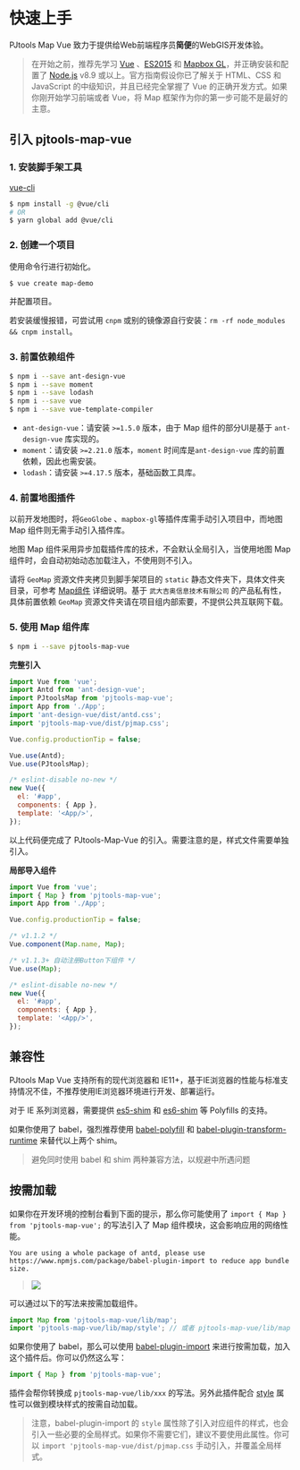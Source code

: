 # 快速上手

PJtools Map Vue 致力于提供给Web前端程序员**简便**的WebGIS开发体验。

> 在开始之前，推荐先学习 [Vue](https://cn.vuejs.org/) 、[ES2015](http://babeljs.io/docs/learn-es2015/) 和 [Mapbox GL](https://docs.mapbox.com/mapbox-gl-js/api/)，并正确安装和配置了 [Node.js](https://nodejs.org/) v8.9 或以上。官方指南假设你已了解关于 HTML、CSS 和 JavaScript 的中级知识，并且已经完全掌握了 Vue 的正确开发方式。如果你刚开始学习前端或者 Vue，将 Map 框架作为你的第一步可能不是最好的主意。

## 引入 pjtools-map-vue

### 1. 安装脚手架工具

[vue-cli](https://github.com/vuejs/vue-cli)

```bash
$ npm install -g @vue/cli
# OR
$ yarn global add @vue/cli
```

### 2. 创建一个项目

使用命令行进行初始化。

```bash
$ vue create map-demo
```

并配置项目。

若安装缓慢报错，可尝试用 `cnpm` 或别的镜像源自行安装：`rm -rf node_modules && cnpm install`。

### 3. 前置依赖组件

```bash
$ npm i --save ant-design-vue
$ npm i --save moment
$ npm i --save lodash
$ npm i --save vue
$ npm i --save vue-template-compiler
```

- `ant-design-vue`：请安装 `>=1.5.0` 版本，由于 Map 组件的部分UI是基于 `ant-design-vue` 库实现的。
- `moment`：请安装 `>=2.21.0` 版本，`moment` 时间库是`ant-design-vue` 库的前置依赖，因此也需安装。
- `lodash`：请安装 `>=4.17.5` 版本，基础函数工具库。

### 4. 前置地图插件

以前开发地图时，将`GeoGlobe` 、`mapbox-gl`等插件库需手动引入项目中，而地图 Map 组件则无需手动引入插件库。

地图 Map 组件采用异步加载插件库的技术，不会默认全局引入，当使用地图 Map 组件时，会自动初始动态加载注入，不使用则不引入。

请将 `GeoMap` 资源文件夹拷贝到脚手架项目的 `static` 静态文件夹下，具体文件夹目录，可参考 [Map组件](/components/map-cn/) 详细说明。基于 `武大吉奥信息技术有限公司` 的产品私有性，具体前置依赖  `GeoMap` 资源文件夹请在项目组内部索要，不提供公共互联网下载。

### 5. 使用 Map 组件库

```bash
$ npm i --save pjtools-map-vue
```

**完整引入**

```jsx
import Vue from 'vue';
import Antd from 'ant-design-vue';
import PJtoolsMap from 'pjtools-map-vue';
import App from './App';
import 'ant-design-vue/dist/antd.css';
import 'pjtools-map-vue/dist/pjmap.css';

Vue.config.productionTip = false;

Vue.use(Antd);
Vue.use(PJtoolsMap);

/* eslint-disable no-new */
new Vue({
  el: '#app',
  components: { App },
  template: '<App/>',
});
```

以上代码便完成了 PJtools-Map-Vue 的引入。需要注意的是，样式文件需要单独引入。

**局部导入组件**

```jsx
import Vue from 'vue';
import { Map } from 'pjtools-map-vue';
import App from './App';

Vue.config.productionTip = false;

/* v1.1.2 */
Vue.component(Map.name, Map);

/* v1.1.3+ 自动注册Button下组件 */
Vue.use(Map);

/* eslint-disable no-new */
new Vue({
  el: '#app',
  components: { App },
  template: '<App/>',
});
```

## 兼容性

PJtools Map Vue 支持所有的现代浏览器和 IE11+，基于IE浏览器的性能与标准支持情况不佳，不推荐使用IE浏览器环境进行开发、部署运行。

对于 IE 系列浏览器，需要提供 [es5-shim](https://github.com/es-shims/es5-shim) 和 [es6-shim](https://github.com/paulmillr/es6-shim) 等 Polyfills 的支持。

如果你使用了 babel，强烈推荐使用 [babel-polyfill](https://babeljs.io/docs/usage/polyfill/) 和 [babel-plugin-transform-runtime](https://babeljs.io/docs/plugins/transform-runtime/) 来替代以上两个 shim。

> 避免同时使用 babel 和 shim 两种兼容方法，以规避中所遇问题

## 按需加载

如果你在开发环境的控制台看到下面的提示，那么你可能使用了 `import { Map } from 'pjtools-map-vue';` 的写法引入了 Map 组件模块，这会影响应用的网络性能。

```
You are using a whole package of antd, please use https://www.npmjs.com/package/babel-plugin-import to reduce app bundle size.
```

> ![](https://zos.alipayobjects.com/rmsportal/GHIRszVcmjccgZRakJDQ.png)

可以通过以下的写法来按需加载组件。

```jsx
import Map from 'pjtools-map-vue/lib/map';
import 'pjtools-map-vue/lib/map/style'; // 或者 pjtools-map-vue/lib/map/style/css 加载 css 文件
```

如果你使用了 babel，那么可以使用 [babel-plugin-import](https://github.com/ant-design/babel-plugin-import) 来进行按需加载，加入这个插件后。你可以仍然这么写：

```jsx
import { Map } from 'pjtools-map-vue';
```

插件会帮你转换成 `pjtools-map-vue/lib/xxx` 的写法。另外此插件配合 [style](https://github.com/ant-design/babel-plugin-import#usage) 属性可以做到模块样式的按需自动加载。

> 注意，babel-plugin-import 的 `style` 属性除了引入对应组件的样式，也会引入一些必要的全局样式。如果你不需要它们，建议不要使用此属性。你可以 `import 'pjtools-map-vue/dist/pjmap.css` 手动引入，并覆盖全局样式。
